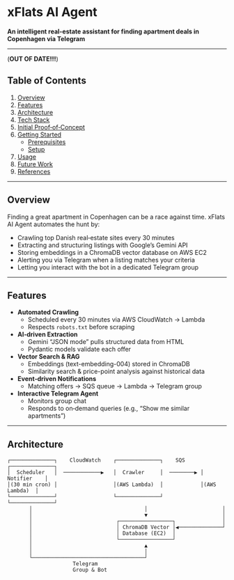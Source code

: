 # xFlats AI Agent

**An intelligent real-estate assistant for finding apartment deals in Copenhagen via Telegram**

---

(**OUT OF DATE!!!**)

## Table of Contents

1. [Overview](#overview)  
2. [Features](#features)  
3. [Architecture](#architecture)  
4. [Tech Stack](#tech-stack)  
5. [Initial Proof‑of‑Concept](#initial-proof‑of‑concept)  
6. [Getting Started](#getting-started)  
   - [Prerequisites](#prerequisites)  
   - [Setup](#setup)  
7. [Usage](#usage)  
8. [Future Work](#future-work)  
9. [References](#references)  

---

## Overview

Finding a great apartment in Copenhagen can be a race against time. xFlats AI Agent automates the hunt by:

- Crawling top Danish real‑estate sites every 30 minutes  
- Extracting and structuring listings with Google’s Gemini API  
- Storing embeddings in a ChromaDB vector database on AWS EC2  
- Alerting you via Telegram when a listing matches your criteria  
- Letting you interact with the bot in a dedicated Telegram group

---

## Features

- **Automated Crawling**  
  - Scheduled every 30 minutes via AWS CloudWatch → Lambda  
  - Respects `robots.txt` before scraping  
- **AI‑driven Extraction**  
  - Gemini “JSON mode” pulls structured data from HTML  
  - Pydantic models validate each offer  
- **Vector Search & RAG**  
  - Embeddings (text-embedding-004) stored in ChromaDB  
  - Similarity search & price-point analysis against historical data  
- **Event‑driven Notifications**  
  - Matching offers → SQS queue → Lambda → Telegram group  
- **Interactive Telegram Agent**  
  - Monitors group chat  
  - Responds to on‑demand queries (e.g., “Show me similar apartments”)  

---

## Architecture

```text
┌──────────────┐    CloudWatch    ┌──────────────┐    SQS     ┌──────────────┐
│  Scheduler   │  ────────────▶   │  Crawler     │  ────────▶ │  Notifier    │
│(30 min cron) │                  │(AWS Lambda)  │            │(AWS Lambda)  │
└──────────────┘                  └──────────────┘            └──────────────┘
       │                                    │                        │
       │                                    ▼                        │
       │                           ┌─────────────────┐               │
       │                           │ ChromaDB Vector │◀──────────────┘
       │                           │ Database (EC2)  │
       │                           └─────────────────┘
       │                                    ▲
       │                                    │
       └────────────────────────────────────┘
                     Telegram
                     Group & Bot

